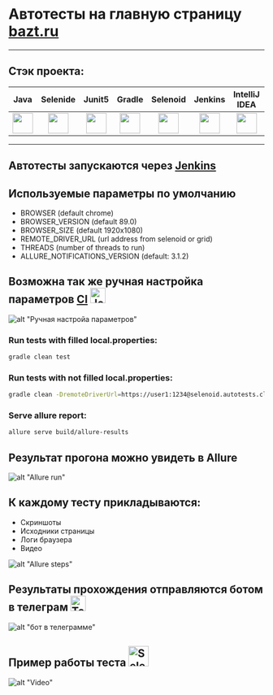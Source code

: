 # Автотесты на главную страницу [bazt.ru](https://bazt.ru/)
___
## Стэк проекта:
| Java | Selenide | Junit5 | Gradle | Selenoid | Jenkins | IntelliJ IDEA | Allure Report | Telegram |
|:------:|:----:|:------:|:------:|:--------:|:--------:|:-------------:|:---------:|:--------:|
| <img src="images/JAVA.svg" width="40" height="40"> | <img src="images/Selenide.svg" width="40" height="40"> | <img src="images/Gradle.svg" width="40" height="40"> | <img src="images/Junit5.svg" width="40" height="40"> | <img src="images/Selenoid.svg" width="40" height="40"> | <img src="images/Jenkins.svg" width="40" height="40"> | <img src="images/IDEA.svg" width="40" height="40"> | <img src="images/Allure Report.svg" width="40" height="40"> | <img src="images/Telegram.svg" width="40" height="40"> |

___

## Автотесты запускаются через [Jenkins](https://jenkins.autotests.cloud/job/bazt-example-auto/)

## Используемые параметры по умолчанию 

* BROWSER (default chrome)
* BROWSER_VERSION (default 89.0)
* BROWSER_SIZE (default 1920x1080)
* REMOTE_DRIVER_URL (url address from selenoid or grid)
* THREADS (number of threads to run)
* ALLURE_NOTIFICATIONS_VERSION (default: 3.1.2)

## Возможна так же ручная настройка параметров [CI](https://jenkins.autotests.cloud/job/bazt-example-auto/configure) <a href="https://www.jetbrains.com/idea/"><img src="./images/Jenkins.svg" width="30" height="30"  alt="Jenkins"/></a>

![alt "Ручная настройа параметров"](./images/settings.png)

### Run tests with filled local.properties:

```bash
gradle clean test
```

### Run tests with not filled local.properties:

```bash
gradle clean -DremoteDriverUrl=https://user1:1234@selenoid.autotests.cloud/wd/hub/ -DvideoStorage=https://selenoid.autotests.cloud/video/ -Dthreads=1 test
```

### Serve allure report:

```bash
allure serve build/allure-results
```

## Результат прогона можно увидеть в Allure
![alt "Allure run"](./images/run.png "Allure Report")
## К каждому тесту прикладываются: 
- Скриншоты 
- Исходники страницы
- Логи браузера
- Видео 

![alt "Allure steps"](./images/testSteps.png "Test steps")

## Результаты прохождения отправляются ботом в телеграм <a href="https://www.jetbrains.com/idea/"><img src="https://starchenkov.pro/qa-guru/img/skills/Telegram.svg" width="30" height="30"  alt="Telegram"/></a>

![alt "бот в телеграмме"](./images/telegram.png "бот в телеграм")

## Пример работы теста <a href="https://www.jetbrains.com/idea/"><img src="https://starchenkov.pro/qa-guru/img/skills/Selenoid.svg" width="40" height="40"  alt="Selenoid"/></a>

![alt "Video"](./images/gif.gif "Video")